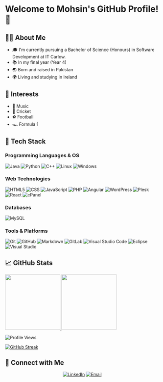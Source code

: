 # Welcome to Mohsin's GitHub Profile! 👋

## 🧑‍💻 About Me

- 🎓 I'm currently pursuing a Bachelor of Science (Honours) in Software Development at IT Carlow.
- 📚 In my final year (Year 4)
- 🌏 Born and raised in Pakistan
- 🌍 Living and studying in Ireland

## 🎯 Interests

- 🎵 Music
- 🏏 Cricket
- ⚽ Football
- 🏎️ Formula 1

## 💼 Tech Stack

### Programming Languages & OS

![Java](https://img.shields.io/badge/-Java-333333?style=flat&logo=Java&logoColor=007396)
![Python](https://img.shields.io/badge/-Python-333333?style=flat&logo=python)
![C++](https://img.shields.io/badge/-C++-333333?style=flat&logo=c%2B%2B)
![Linux](https://img.shields.io/badge/-Linux-333333?style=flat&logo=linux)
![Windows](https://img.shields.io/badge/-Windows-333333?style=flat&logo=windows)

### Web Technologies

![HTML5](https://img.shields.io/badge/-HTML5-333333?style=flat&logo=HTML5)
![CSS](https://img.shields.io/badge/-CSS-333333?style=flat&logo=CSS3&logoColor=1572B6)
![JavaScript](https://img.shields.io/badge/-JavaScript-333333?style=flat&logo=javascript)
![PHP](https://img.shields.io/badge/-PHP-333333?style=flat&logo=php)
![Angular](https://img.shields.io/badge/-Angular-333333?style=flat&logo=angular)
![WordPress](https://img.shields.io/badge/-WordPress-333333?style=flat&logo=wordpress)
![Plesk](https://img.shields.io/badge/-Plesk-333333?style=flat&logo=plesk)
![React](https://img.shields.io/badge/-React-333333?style=flat&logo=react)
![cPanel](https://img.shields.io/badge/-cPanel-333333?style=flat&logo=cPanel)

### Databases

![MySQL](https://img.shields.io/badge/-MySQL-333333?style=flat&logo=mysql)

### Tools & Platforms

![Git](https://img.shields.io/badge/-Git-333333?style=flat&logo=git)
![GitHub](https://img.shields.io/badge/-GitHub-333333?style=flat&logo=github)
![Markdown](https://img.shields.io/badge/-Markdown-333333?style=flat&logo=markdown)
![GitLab](https://img.shields.io/badge/-GitLab-333333?style=flat&logo=gitlab)
![Visual Studio Code](https://img.shields.io/badge/-Visual%20Studio%20Code-333333?style=flat&logo=visual-studio-code&logoColor=007ACC)
![Eclipse](https://img.shields.io/badge/-Eclipse-333333?style=flat&logo=eclipse-ide&logoColor=2C2255)
![Visual Studio](https://img.shields.io/badge/-Visual%20Studio-333333?style=flat&logo=visualstudio)

## 📈 GitHub Stats

<a href="https://github.com/Mohsin272">
  <img height="180em" src="https://github-readme-stats.vercel.app/api?username=Mohsin272&theme=chartreuse-dark&show_icons=true" />
  <img height="180em" src="https://github-readme-stats.vercel.app/api/top-langs/?username=Mohsin272&theme=chartreuse-dark&layout=compact" />
</a>

![Profile Views](https://komarev.com/ghpvc/?username=Mohsin272&color=blueviolet&style=flat)

[![GitHub Streak](https://github-readme-streak-stats.herokuapp.com/?user=Mohsin272&theme=dark)](https://git.io/streak-stats)


## 🤝 Connect with Me

<p align="center">
<a href="https://www.linkedin.com/in/mohsintahir0207/"><img alt="LinkedIn" src="https://img.shields.io/badge/LinkedIn-Mohsin%20Tahir-blue?style=flat-square&logo=linkedin"></a>
<a href="mailto:mohsintahir999@gmail.com"><img alt="Email" src="https://img.shields.io/badge/Email-mohsintahir999@gmail.com-blue?style=flat-square&logo=gmail"></a>
</p>
